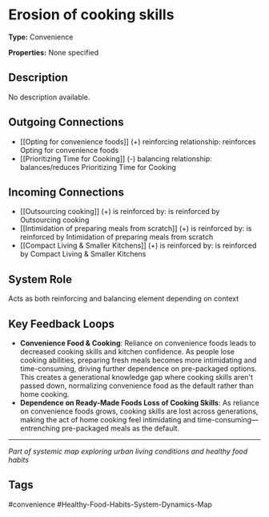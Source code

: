 # Erosion of cooking skills

**Type:** Convenience

**Properties:** None specified

## Description
No description available.

## Outgoing Connections
- [[Opting for convenience foods]] (+) reinforcing relationship: reinforces Opting for convenience foods
- [[Prioritizing Time for Cooking]] (-) balancing relationship: balances/reduces Prioritizing Time for Cooking

## Incoming Connections
- [[Outsourcing cooking]] (+) is reinforced by: is reinforced by Outsourcing cooking
- [[Intimidation of preparing meals from scratch]] (+) is reinforced by: is reinforced by Intimidation of preparing meals from scratch
- [[Compact Living & Smaller Kitchens]] (+) is reinforced by: is reinforced by Compact Living & Smaller Kitchens

## System Role
Acts as both reinforcing and balancing element depending on context

## Key Feedback Loops
- **Convenience Food  & Cooking**: Reliance on convenience foods leads to decreased cooking skills and kitchen confidence. As people lose cooking abilities, preparing fresh meals becomes more intimidating and time-consuming, driving further dependence on pre-packaged options. This creates a generational knowledge gap where cooking skills aren't passed down, normalizing convenience food as the default rather than home cooking.
- **Dependence on Ready-Made Foods  Loss of Cooking Skills**: As reliance on convenience foods grows, cooking skills are lost across generations, making the act of home cooking feel intimidating and time-consuming—entrenching pre-packaged meals as the default.

---
*Part of systemic map exploring urban living conditions and healthy food habits*

## Tags
#convenience #Healthy-Food-Habits-System-Dynamics-Map
